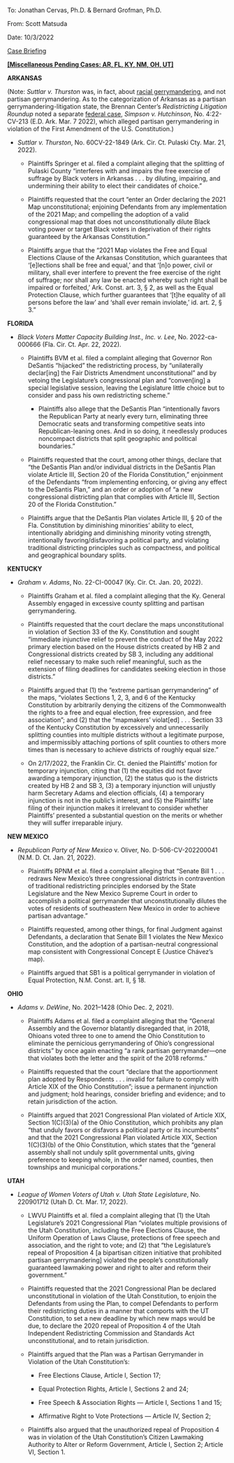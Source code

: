 To: Jonathan Cervas, Ph.D. & Bernard Grofman, Ph.D.

From: Scott Matsuda

Date: 10/3/2022

<u>Case Briefing</u>

**<u>\[Miscellaneous Pending Cases: AR, FL, KY, NM, OH, UT\]</u>**

**ARKANSAS**

(Note: *Suttlar v. Thurston* was, in fact, about <u>racial
gerrymandering</u>, and not partisan gerrymandering. As to the
categorization of Arkansas as a partisan gerrymandering-litigation
state, the Brennan Center’s *Redistricting Litigation Roundup* noted a
separate <u>federal case</u>, *Simpson v. Hutchinson*, No. 4:22-CV-213
(E.D. Ark. Mar. 7 2022), which alleged partisan gerrymandering in
violation of the First Amendment of the U.S. Constitution.)

-   *Suttlar v. Thurston*, No. 60CV-22-1849 (Ark. Cir. Ct. Pulaski Cty.
    Mar. 21, 2022).

    -   Plaintiffs Springer et al. filed a complaint alleging that the
        splitting of Pulaski County “interferes with and impairs the
        free exercise of suffrage by Black voters in Arkansas . . . by
        diluting, impairing, and undermining their ability to elect
        their candidates of choice.”

    -   Plaintiffs requested that the court “enter an Order declaring
        the 2021 Map unconstitutional; enjoining Defendants from any
        implementation of the 2021 Map; and compelling the adoption of a
        valid congressional map that does not unconstitutionally dilute
        Black voting power or target Black voters in deprivation of
        their rights guaranteed by the Arkansas Constitution.”

    -   Plaintiffs argue that the “2021 Map violates the Free and Equal
        Elections Clause of the Arkansas Constitution, which guarantees
        that ‘\[e\]lections shall be free and equal,’ and that ‘\[n\]o
        power, civil or military, shall ever interfere to prevent the
        free exercise of the right of suffrage; nor shall any law be
        enacted whereby such right shall be impaired or forfeited,’ Ark.
        Const. art. 3, § 2, as well as the Equal Protection Clause,
        which further guarantees that ‘\[t\]he equality of all persons
        before the law’ and ‘shall ever remain inviolate,’ id. art. 2, §
        3.”

**FLORIDA**

-   *Black Voters Matter Capacity Building Inst., Inc. v. Lee*, No.
    2022-ca-000666 (Fla. Cir. Ct. Apr. 22, 2022).

    -   Plaintiffs BVM et al. filed a complaint alleging that Governor
        Ron DeSantis “hijacked” the redistricting process, by
        “unilaterally declar\[ing\] the Fair Districts Amendment
        unconstitutional” and by vetoing the Legislature’s congressional
        plan and “conven\[ing\] a special legislative session, leaving
        the Legislature little choice but to consider and pass his own
        redistricting scheme.”

        -   Plaintiffs also allege that the DeSantis Plan “intentionally
            favors the Republican Party at nearly every turn,
            eliminating three Democratic seats and transforming
            competitive seats into Republican-leaning ones. And in so
            doing, it needlessly produces noncompact districts that
            split geographic and political boundaries.”

    -   Plaintiffs requested that the court, among other things, declare
        that “the DeSantis Plan and/or individual districts in the
        DeSantis Plan violate Article III, Section 20 of the Florida
        Constitution,” enjoinment of the Defendants “from implementing
        enforcing, or giving any effect to the DeSantis Plan,” and an
        order or adoption of “a new congressional districting plan that
        complies with Article III, Section 20 of the Florida
        Constitution.”

    -   Plaintiffs argue that the DeSantis Plan violates Article III, §
        20 of the Fla. Constitution by diminishing minorities’ ability
        to elect, intentionally abridging and diminishing minority
        voting strength, intentionally favoring/disfavoring a political
        party, and violating traditional districting principles such as
        compactness, and political and geographical boundary splits.

**KENTUCKY**

-   *Graham v. Adams*, No. 22-CI-00047 (Ky. Cir. Ct. Jan. 20, 2022).

    -   Plaintiffs Graham et al. filed a complaint alleging that the Ky.
        General Assembly engaged in excessive county splitting and
        partisan gerrymandering.

    -   Plaintiffs requested that the court declare the maps
        unconstitutional in violation of Section 33 of the Ky.
        Constitution and sought “immediate injunctive relief to prevent
        the conduct of the May 2022 primary election based on the House
        districts created by HB 2 and Congressional districts created by
        SB 3, including any additional relief necessary to make such
        relief meaningful, such as the extension of filing deadlines for
        candidates seeking election in those districts.”

    -   Plaintiffs argued that (1) the “extreme partisan gerrymandering”
        of the maps, “violates Sections 1, 2, 3, and 6 of the Kentucky
        Constitution by arbitrarily denying the citizens of the
        Commonwealth the rights to a free and equal election, free
        expression, and free association”; and (2) that the “mapmakers’
        violat\[ed\] . . . Section 33 of the Kentucky Constitution by
        excessively and unnecessarily splitting counties into multiple
        districts without a legitimate purpose, and impermissibly
        attaching portions of split counties to others more times than
        is necessary to achieve districts of roughly equal size.”

    -   On 2/17/2022, the Franklin Cir. Ct. denied the Plaintiffs’
        motion for temporary injunction, citing that (1) the equities
        did not favor awarding a temporary injunction, (2) the status
        quo is the districts created by HB 2 and SB 3, (3) a temporary
        injunction will unjustly harm Secretary Adams and election
        officials, (4) a temporary injunction is not in the public’s
        interest, and (5) the Plaintiffs’ late filing of their
        injunction makes it irrelevant to consider whether Plaintiffs’
        presented a substantial question on the merits or whether they
        will suffer irreparable injury.

**NEW MEXICO**

-   *Republican Party of New Mexico* v. Oliver, No. D-506-CV-202200041
    (N.M. D. Ct. Jan. 21, 2022).

    -   Plaintiffs RPNM et al. filed a complaint alleging that “Senate
        Bill 1 . . . redraws New Mexico’s three congressional districts
        in contravention of traditional redistricting principles
        endorsed by the State Legislature and the New Mexico Supreme
        Court in order to accomplish a political gerrymander that
        unconstitutionally dilutes the votes of residents of
        southeastern New Mexico in order to achieve partisan advantage.”

    -   Plaintiffs requested, among other things, for final Judgment
        against Defendants, a declaration that Senate Bill 1 violates
        the New Mexico Constitution, and the adoption of a
        partisan-neutral congressional map consistent with Congressional
        Concept E (Justice Chávez’s map).

    -   Plaintiffs argued that SB1 is a political gerrymander in
        violation of Equal Protection, N.M. Const. art. II, § 18.

**OHIO**

-   *Adams v. DeWine*, No. 2021–1428 (Ohio Dec. 2, 2021).

    -   Plaintiffs Adams et al. filed a complaint alleging that the
        “General Assembly and the Governor blatantly disregarded that,
        in 2018, Ohioans voted three to one to amend the Ohio
        Constitution to eliminate the pernicious gerrymandering of
        Ohio’s congressional districts” by once again enacting “a rank
        partisan gerrymander—one that violates both the letter and the
        spirit of the 2018 reforms.”

    -   Plaintiffs requested that the court “declare that the
        apportionment plan adopted by Respondents . . . invalid for
        failure to comply with Article XIX of the Ohio Constitution”;
        issue a permanent injunction and judgment; hold hearings,
        consider briefing and evidence; and to retain jurisdiction of
        the action.

    -   Plaintiffs argued that 2021 Congressional Plan violated of
        Article XIX, Section 1(C)(3)(a) of the Ohio Constitution, which
        prohibits any plan “that unduly favors or disfavors a political
        party or its incumbents” and that the 2021 Congressional Plan
        violated Article XIX, Section 1(C)(3)(b) of the Ohio
        Constitution, which states that the “general assembly shall not
        unduly split governmental units, giving preference to keeping
        whole, in the order named, counties, then townships and
        municipal corporations.”

**UTAH**

-   *League of Women Voters of Utah v. Utah State Legislature*, No.
    220901712 (Utah D. Ct. Mar. 17, 2022).

    -   LWVU Plaintiffs et al. filed a complaint alleging that (1) the
        Utah Legislature’s 2021 Congressional Plan “violates multiple
        provisions of the Utah Constitution, including the Free
        Elections Clause, the Uniform Operation of Laws Clause,
        protections of free speech and association, and the right to
        vote; and (2) that “the Legislature’s repeal of Proposition 4
        \[a bipartisan citizen initiative that prohibited partisan
        gerrymandering\] violated the people’s constitutionally
        guaranteed lawmaking power and right to alter and reform their
        government.”

    -   Plaintiffs requested that the 2021 Congressional Plan be
        declared unconstitutional in violation of the Utah Constitution,
        to enjoin the Defendants from using the Plan, to compel
        Defendants to perform their redistricting duties in a manner
        that comports with the UT Constitution, to set a new deadline by
        which new maps would be due, to declare the 2020 repeal of
        Proposition 4 of the Utah Independent Redistricting Commission
        and Standards Act unconstitutional, and to retain jurisdiction.

    -   Plaintiffs argued that the Plan was a Partisan Gerrymander in
        Violation of the Utah Constitution’s:

        -   Free Elections Clause, Article I, Section 17;

        -   Equal Protection Rights, Article I, Sections 2 and 24;

        -   Free Speech & Association Rights — Article I, Sections 1 and
            15;

        -   Affirmative Right to Vote Protections — Article IV, Section
            2;

    -   Plaintiffs also argued that the unauthorized repeal of
        Proposition 4 was in violation of the Utah Constitution’s
        Citizen Lawmaking Authority to Alter or Reform Government,
        Article I, Section 2; Article VI, Section 1.
